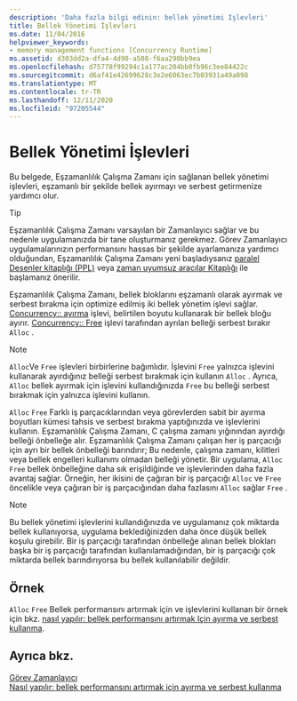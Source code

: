 ```yaml
---
description: 'Daha fazla bilgi edinin: bellek yönetimi Işlevleri'
title: Bellek Yönetimi İşlevleri
ms.date: 11/04/2016
helpviewer_keywords:
- memory management functions [Concurrency Runtime]
ms.assetid: d303dd2a-dfa4-4d90-a508-f6aa290bb9ea
ms.openlocfilehash: d75778f99294c1a177ac204bb0fb96c3ee84422c
ms.sourcegitcommit: d6af41e42699628c3e2e6063ec7b03931a49a098
ms.translationtype: MT
ms.contentlocale: tr-TR
ms.lasthandoff: 12/11/2020
ms.locfileid: "97205544"
---
```

# <a name="memory-management-functions"></a>Bellek Yönetimi İşlevleri

Bu belgede, Eşzamanlılık Çalışma Zamanı için sağlanan bellek yönetimi işlevleri, eşzamanlı bir şekilde bellek ayırmayı ve serbest getirmenize yardımcı olur.

> [!TIP]
> Eşzamanlılık Çalışma Zamanı varsayılan bir Zamanlayıcı sağlar ve bu nedenle uygulamanızda bir tane oluşturmanız gerekmez. Görev Zamanlayıcı uygulamalarınızın performansını hassas bir şekilde ayarlamanıza yardımcı olduğundan, Eşzamanlılık Çalışma Zamanı yeni başladıysanız [paralel Desenler kitaplığı (PPL)](../../parallel/concrt/parallel-patterns-library-ppl.md) veya [zaman uyumsuz aracılar Kitaplığı](../../parallel/concrt/asynchronous-agents-library.md) ile başlamanız önerilir.

Eşzamanlılık Çalışma Zamanı, bellek bloklarını eşzamanlı olarak ayırmak ve serbest bırakma için optimize edilmiş iki bellek yönetim işlevi sağlar. [Concurrency:: ayırma](reference/concurrency-namespace-functions.md#alloc) işlevi, belirtilen boyutu kullanarak bir bellek bloğu ayırır. [Concurrency:: Free](reference/concurrency-namespace-functions.md#free) işlevi tarafından ayrılan belleği serbest bırakır `Alloc` .

> [!NOTE]
> `Alloc`Ve `Free` işlevleri birbirlerine bağımlıdır. İşlevini `Free` yalnızca işlevini kullanarak ayırdığınız belleği serbest bırakmak için kullanın `Alloc` . Ayrıca, `Alloc` bellek ayırmak için işlevini kullandığınızda `Free` bu belleği serbest bırakmak için yalnızca işlevini kullanın.

`Alloc` `Free` Farklı iş parçacıklarından veya görevlerden sabit bir ayırma boyutları kümesi tahsis ve serbest bırakma yaptığınızda ve işlevlerini kullanın. Eşzamanlılık Çalışma Zamanı, C çalışma zamanı yığınından ayırdığı belleği önbelleğe alır. Eşzamanlılık Çalışma Zamanı çalışan her iş parçacığı için ayrı bir bellek önbelleği barındırır; Bu nedenle, çalışma zamanı, kilitleri veya bellek engelleri kullanımı olmadan belleği yönetir. Bir uygulama, `Alloc` `Free` bellek önbelleğine daha sık erişildiğinde ve işlevlerinden daha fazla avantaj sağlar. Örneğin, her ikisini de çağıran bir iş parçacığı `Alloc` ve `Free` öncelikle veya çağıran bir iş parçacığından daha fazlasını `Alloc` sağlar `Free` .

> [!NOTE]
> Bu bellek yönetimi işlevlerini kullandığınızda ve uygulamanız çok miktarda bellek kullanıyorsa, uygulama beklediğinizden daha önce düşük bellek koşulu girebilir. Bir iş parçacığı tarafından önbelleğe alınan bellek blokları başka bir iş parçacığı tarafından kullanılamadığından, bir iş parçacığı çok miktarda bellek barındırıyorsa bu bellek kullanılabilir değildir.

## <a name="example"></a>Örnek

`Alloc` `Free` Bellek performansını artırmak için ve işlevlerini kullanan bir örnek için bkz. [nasıl yapılır: bellek performansını artırmak Için ayırma ve serbest kullanma](../../parallel/concrt/how-to-use-alloc-and-free-to-improve-memory-performance.md).

## <a name="see-also"></a>Ayrıca bkz.

[Görev Zamanlayıcı](../../parallel/concrt/task-scheduler-concurrency-runtime.md)<br/>
[Nasıl yapılır: bellek performansını artırmak için ayırma ve serbest kullanma](../../parallel/concrt/how-to-use-alloc-and-free-to-improve-memory-performance.md)
